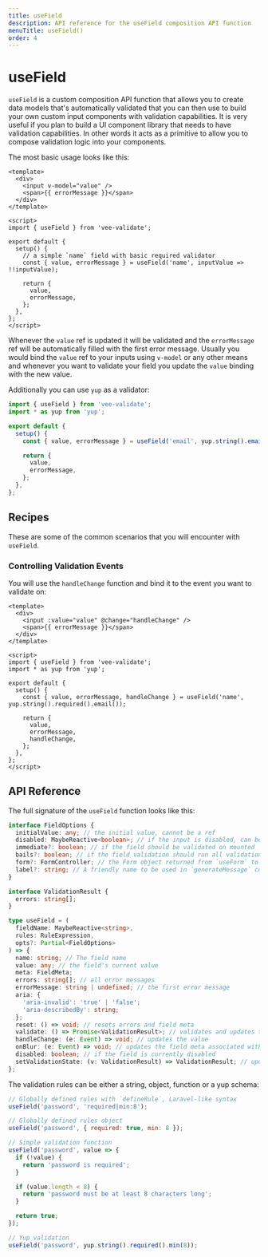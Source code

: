 ```yaml
---
title: useField
description: API reference for the useField composition API function
menuTitle: useField()
order: 4
---
```


# useField

`useField` is a custom composition API function that allows you to create data models that's automatically validated that you can then use to build your own custom input components with validation capabilities. It is very useful if you plan to build a UI component library that needs to have validation capabilities. In other words it acts as a primitive to allow you to compose validation logic into your components.

The most basic usage looks like this:

```vue
<template>
  <div>
    <input v-model="value" />
    <span>{{ errorMessage }}</span>
  </div>
</template>

<script>
import { useField } from 'vee-validate';

export default {
  setup() {
    // a simple `name` field with basic required validator
    const { value, errorMessage } = useField('name', inputValue => !!inputValue);

    return {
      value,
      errorMessage,
    };
  },
};
</script>
```

Whenever the `value` ref is updated it will be validated and the `errorMessage` ref will be automatically filled with the first error message. Usually you would bind the `value` ref to your inputs using `v-model` or any other means and whenever you want to validate your field you update the `value` binding with the new value.

Additionally you can use `yup` as a validator:

```js
import { useField } from 'vee-validate';
import * as yup from 'yup';

export default {
  setup() {
    const { value, errorMessage } = useField('email', yup.string().email().required());

    return {
      value,
      errorMessage,
    };
  },
};
```

## Recipes

These are some of the common scenarios that you will encounter with `useField`.

### Controlling Validation Events

You will use the `handleChange` function and bind it to the event you want to validate on:

```vue
<template>
  <div>
    <input :value="value" @change="handleChange" />
    <span>{{ errorMessage }}</span>
  </div>
</template>

<script>
import { useField } from 'vee-validate';
import * as yup from 'yup';

export default {
  setup() {
    const { value, errorMessage, handleChange } = useField('name', yup.string().required().email());

    return {
      value,
      errorMessage,
      handleChange,
    };
  },
};
</script>
```

## API Reference

The full signature of the `useField` function looks like this:

```typescript
interface FieldOptions {
  initialValue: any; // the initial value, cannot be a ref
  disabled: MaybeReactive<boolean>; // if the input is disabled, can be a ref
  immediate?: boolean; // if the field should be validated on mounted
  bails?: boolean; // if the field validation should run all validations
  form?: FormController; // the Form object returned from `useForm` to associate this field with
  label?: string; // A friendly name to be used in `generateMessage` config instead of the field name
}

interface ValidationResult {
  errors: string[];
}

type useField = (
  fieldName: MaybeReactive<string>,
  rules: RuleExpression,
  opts?: Partial<FieldOptions>
) => {
  name: string; // The field name
  value: any; // the field's current value
  meta: FieldMeta;
  errors: string[]; // all error messages
  errorMessage: string | undefined; // the first error message
  aria: {
    'aria-invalid': 'true' | 'false';
    'aria-describedBy': string;
  };
  reset: () => void; // resets errors and field meta
  validate: () => Promise<ValidationResult>; // validates and updates the errors and field meta
  handleChange: (e: Event) => void; // updates the value
  onBlur: (e: Event) => void; // updates the field meta associated with blur event
  disabled: boolean; // if the field is currently disabled
  setValidationState: (v: ValidationResult) => ValidationResult; // updates the field state
};
```

The validation rules can be either a string, object, function or a yup schema:

```js
// Globally defined rules with `defineRule`, Laravel-like syntax
useField('password', 'required|min:8');

// Globally defined rules object
useField('password', { required: true, min: 8 });

// Simple validation function
useField('password', value => {
  if (!value) {
    return 'password is required';
  }

  if (value.length < 8) {
    return 'password must be at least 8 characters long';
  }

  return true;
});

// Yup validation
useField('password', yup.string().required().min(8));
```
